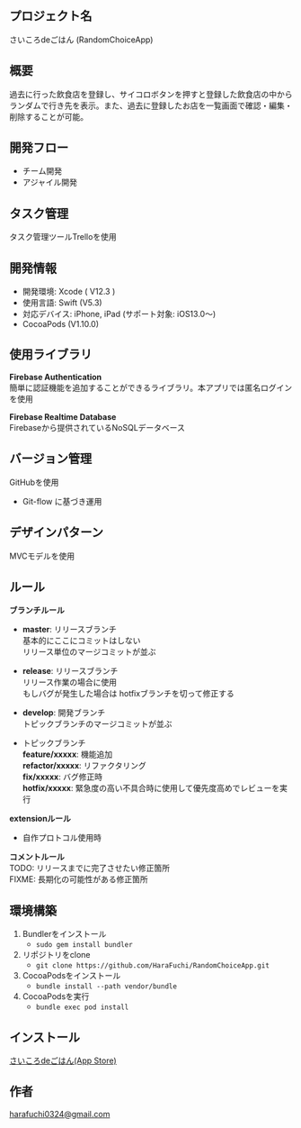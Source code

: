 ## プロジェクト名
さいころdeごはん (RandomChoiceApp)

## 概要
過去に行った飲食店を登録し、サイコロボタンを押すと登録した飲食店の中からランダムで行き先を表示。また、過去に登録したお店を一覧画面で確認・編集・削除することが可能。

## 開発フロー
- チーム開発
- アジャイル開発

## タスク管理
タスク管理ツールTrelloを使用

## 開発情報
- 開発環境: Xcode ( V12.3 )
- 使用言語: Swift (V5.3)
- 対応デバイス: iPhone, iPad (サポート対象: iOS13.0〜)
- CocoaPods (V1.10.0)

## 使用ライブラリ

**Firebase Authentication**  
簡単に認証機能を追加することができるライブラリ。本アプリでは匿名ログインを使用

**Firebase Realtime Database**  
Firebaseから提供されているNoSQLデータベース

## バージョン管理
GitHubを使用
- Git-flow に基づき運用

## デザインパターン
MVCモデルを使用

## ルール
**ブランチルール**  
- **master**: リリースブランチ  
基本的にここにコミットはしない  
リリース単位のマージコミットが並ぶ

- **release**: リリースブランチ  
リリース作業の場合に使用  
もしバグが発生した場合は hotfixブランチを切って修正する

- **develop**: 開発ブランチ  
トピックブランチのマージコミットが並ぶ

- トピックブランチ  
**feature/xxxxx**: 機能追加  
**refactor/xxxxx**: リファクタリング  
**fix/xxxxx**: バグ修正時  
**hotfix/xxxxx**: 緊急度の高い不具合時に使用して優先度高めでレビューを実行  

**extensionルール**  
- 自作プロトコル使用時

**コメントルール**  
TODO: リリースまでに完了させたい修正箇所  
FIXME: 長期化の可能性がある修正箇所  

## 環境構築
1. Bundlerをインストール
    -  `sudo gem install bundler` 
2. リポジトリをclone
    -  `git clone https://github.com/HaraFuchi/RandomChoiceApp.git` 
3. CocoaPodsをインストール
    -  `bundle install --path vendor/bundle` 
4. CocoaPodsを実行
    -  `bundle exec pod install`   

## インストール
[さいころdeごはん(App Store)](https://apps.apple.com/jp/app/%E3%81%95%E3%81%84%E3%81%93%E3%82%8Dde%E3%81%94%E3%81%AF%E3%82%93/id1528912786)

## 作者
harafuchi0324@gmail.com  
